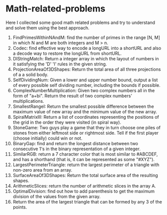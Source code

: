# Math-related-problems

Here I collected some good math related problems and try to understand and solve them using the best approach.

1. FindPrimesWithinNAndM: find the number of primes in the range [N, M] in which N and M are both integers and M > n.
2. Codec: find effective way to encode a longURL into a shortURL and also a decode way to restore the longURL from shortURL.
3. DIStringMatch: Return a integer array in which the layout of numbers in it satisfying the 'D' 'I' rules in the given string.
4. ProjectionAreaOf3DShapes: Return the total area of all three projections of a a solid body.
5. SelfDividingNum: Given a lower and upper number bound, output a list of every possible self dividing number, including the bounds if possible.
6. ComplexNumberMultiplication: Given two complex numbers all in the form of "a+bi". Return the result of two complex numbers' multiplications.
7. SmallestRangeI: Return the smallest possible difference between the maximum value of new array and the minimum value of the new array.
8. SpiralMatrixIII: Return a list of coordinates representing the positions of the grid in the order they were visited (in spiral way).
9. StoneGame: Two guys play a game that they in turn choose one piles of stones from either leftmost side or rightmost side. Tell if the first player (choose initially) could win or not.
10. BinaryGap: find and return the longest distance between two consecutive 1's in the binary representation of a given integer.
11. SimilarRGB: return a 7 character color that is most similar to #ABCDEF, and has a shorthand (that is, it can be represented as some "#XYZ").
12. LargestPerimeterTriangle: return the largest perimeter of a triangle with non-zero area from an array.
13. SurfaceAreaOf3DShapes: Return the total surface area of the resulting shapes.
14. ArithmeticSlices: return the number of arithmetic slices in the array A.
15. OptimalDivision: find out how to add parenthesis to get the maximum division of the values from the given array.
16. Return the area of the largest triangle that can be formed by any 3 of the points.
